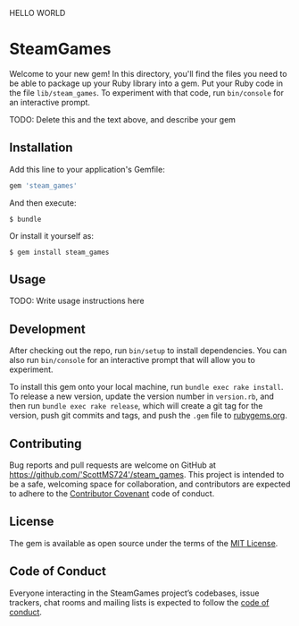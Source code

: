HELLO WORLD 

# SteamGames

Welcome to your new gem! In this directory, you'll find the files you need to be able to package up your Ruby library into a gem. Put your Ruby code in the file `lib/steam_games`. To experiment with that code, run `bin/console` for an interactive prompt.

TODO: Delete this and the text above, and describe your gem

## Installation

Add this line to your application's Gemfile:

```ruby
gem 'steam_games'
```

And then execute:

    $ bundle

Or install it yourself as:

    $ gem install steam_games

## Usage

TODO: Write usage instructions here

## Development

After checking out the repo, run `bin/setup` to install dependencies. You can also run `bin/console` for an interactive prompt that will allow you to experiment.

To install this gem onto your local machine, run `bundle exec rake install`. To release a new version, update the version number in `version.rb`, and then run `bundle exec rake release`, which will create a git tag for the version, push git commits and tags, and push the `.gem` file to [rubygems.org](https://rubygems.org).

## Contributing

Bug reports and pull requests are welcome on GitHub at https://github.com/'ScottMS724'/steam_games. This project is intended to be a safe, welcoming space for collaboration, and contributors are expected to adhere to the [Contributor Covenant](http://contributor-covenant.org) code of conduct.

## License

The gem is available as open source under the terms of the [MIT License](https://opensource.org/licenses/MIT).

## Code of Conduct

Everyone interacting in the SteamGames project’s codebases, issue trackers, chat rooms and mailing lists is expected to follow the [code of conduct](https://github.com/'ScottMS724'/steam_games/blob/master/CODE_OF_CONDUCT.md).
